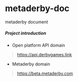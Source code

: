 # metaderby-doc
metaderby document

##### Project introduction
* Open platform API domain
> https://api.derbygames.link
* Metaderby domain
> https://beta.metaderby.com


